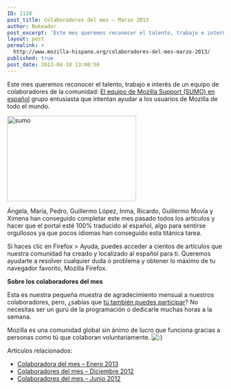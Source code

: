 ```yaml
---
ID: 1120
post_title: Colaboradores del mes – Marzo 2013
author: Nukeador
post_excerpt: 'Este mes queremos reconocer el talento, trabajo e inter&eacute;s de un equipo de colaboradores de la comunidad: El equipo de Mozilla Support (SUMO) en espa&ntilde;ol.'
layout: post
permalink: >
  http://www.mozilla-hispano.org/colaboradores-del-mes-marzo-2013/
published: true
post_date: 2013-04-10 13:00:50
---
```

<p>Este mes queremos reconocer el talento, trabajo e interés de un equipo de colaboradores de la comunidad: <a href="https://support.mozilla.org/es/groups/spanish-localization">El equipo de Mozilla Support (SUMO) en español</a> grupo entusiasta que intentan ayudar a los usuarios de Mozilla de todo el mundo.</p>
<p><a href="http://www.mozilla-hispano.org/wp-content/uploads/sumo.jpg"><img class="size-medium wp-image-9567 aligncenter" alt="sumo" src="http://www.mozilla-hispano.org/wp-content/uploads/sumo-300x199.jpg" width="300" height="199" /></a></p>
<p>Ángela, María, Pedro, Guillermo López, Inma, Ricardo, Guillermo Movía y Ximena han conseguido completar este mes pasado todos los artículos y hacer que el portal esté 100% traducido al español, algo para sentirse orgullosos ya que pocos idiomas han conseguido esta titánica tarea.</p>
<p>Si haces clic en Firefox &gt; Ayuda, puedes acceder a cientos de artículos que nuestra comunidad ha creado y localizado al español para ti. Queremos ayudarte a resolver cualquier duda o problema y obtener lo máximo de tu navegador favorito, Mozilla Firefox.</p>
<p><strong>Sobre los colaboradores del mes</strong></p>
<p>Esta es nuestra pequeña muestra de agradecimiento mensual a nuestros colaboradores, pero, ¿sabías que <a href="https://www.mozilla-hispano.org/documentacion/Colabora">tú también puedes participar</a>? No necesitas ser un gurú de la programación o dedicarle muchas horas a la semana.</p>
<p>Mozilla es una comunidad global sin ánimo de lucro que funciona gracias a personas como tú que colaboran voluntariamente. <img src='http://www.mozilla-hispano.org/wp-includes/images/smilies/icon_smile.gif' alt=':)' class='wp-smiley' /> </p>
<div class='yarpp-related-rss'>
<p>Artículos relacionados:<ul>
<li><a href='http://www.mozilla-hispano.org/colaboradora-del-mes-enero-2013/' rel='bookmark' title='Colaboradora del mes &#8211; Enero 2013'>Colaboradora del mes &#8211; Enero 2013</a></li>
<li><a href='http://www.mozilla-hispano.org/colaboradores-del-mes-diciembre-2012/' rel='bookmark' title='Colaboradores del mes – Diciembre 2012'>Colaboradores del mes – Diciembre 2012</a></li>
<li><a href='http://www.mozilla-hispano.org/colaboradores-del-mes-junio-2012/' rel='bookmark' title='Colaboradores del mes &#8211; Junio 2012'>Colaboradores del mes &#8211; Junio 2012</a></li>
</ul></p>
</div>